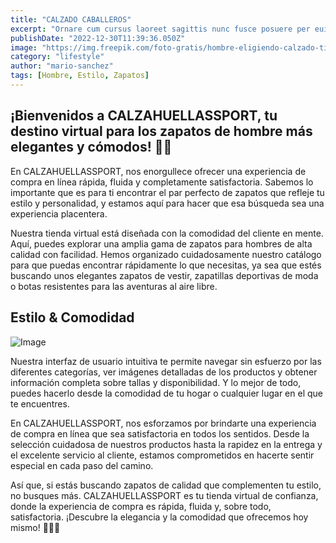 ```yaml
---
title: "CALZADO CABALLEROS"
excerpt: "Ornare cum cursus laoreet sagittis nunc fusce posuere per euismod dis vehicula a, semper fames lacus maecenas dictumst pulvinar neque enim non potenti. Torquent hac sociosqu eleifend potenti."
publishDate: "2022-12-30T11:39:36.050Z"
image: "https://img.freepik.com/foto-gratis/hombre-eligiendo-calzado-tienda-hombres_1303-30841.jpg"
category: "lifestyle"
author: "mario-sanchez"
tags: [Hombre, Estilo, Zapatos]
---
```


## ¡Bienvenidos a CALZAHUELLASSPORT, tu destino virtual para los zapatos de hombre más elegantes y cómodos! 👞💼

En CALZAHUELLASSPORT, nos enorgullece ofrecer una experiencia de compra en línea rápida, fluida y completamente satisfactoria. Sabemos lo importante que es para ti encontrar el par perfecto de zapatos que refleje tu estilo y personalidad, y estamos aquí para hacer que esa búsqueda sea una experiencia placentera.

Nuestra tienda virtual está diseñada con la comodidad del cliente en mente. Aquí, puedes explorar una amplia gama de zapatos para hombres de alta calidad con facilidad. Hemos organizado cuidadosamente nuestro catálogo para que puedas encontrar rápidamente lo que necesitas, ya sea que estés buscando unos elegantes zapatos de vestir, zapatillas deportivas de moda o botas resistentes para las aventuras al aire libre.

## Estilo & Comodidad

![Image](https://d3ugyf2ht6aenh.cloudfront.net/stores/001/374/566/products/img-20230327-wa00111-930084f79a74b3281716799527676439-1024-1024.jpg)


Nuestra interfaz de usuario intuitiva te permite navegar sin esfuerzo por las diferentes categorías, ver imágenes detalladas de los productos y obtener información completa sobre tallas y disponibilidad. Y lo mejor de todo, puedes hacerlo desde la comodidad de tu hogar o cualquier lugar en el que te encuentres.

En CALZAHUELLASSPORT, nos esforzamos por brindarte una experiencia de compra en línea que sea satisfactoria en todos los sentidos. Desde la selección cuidadosa de nuestros productos hasta la rapidez en la entrega y el excelente servicio al cliente, estamos comprometidos en hacerte sentir especial en cada paso del camino.

Así que, si estás buscando zapatos de calidad que complementen tu estilo, no busques más. CALZAHUELLASSPORT es tu tienda virtual de confianza, donde la experiencia de compra es rápida, fluida y, sobre todo, satisfactoria. ¡Descubre la elegancia y la comodidad que ofrecemos hoy mismo! 👞💼✨